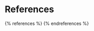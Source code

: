 # References

<div style="display:none">
<p>&nbsp;</p><!-- disable the big T-->
</div> 

{% references %}
{% endreferences %}
